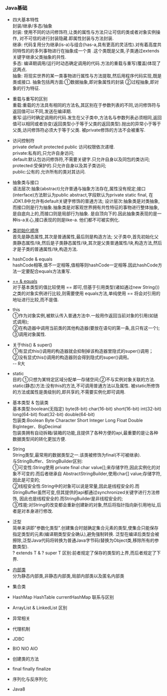 ### Java基础

- 四大基本特性  
封装/继承/多态/抽象  
封装: 使用不同的访问修饰符,让类的属性与方法只让可信的类或者对象实例操作,
对不可信的进行封装隐藏.即属性封装与方法封装.  
继承: 代码复用分为继承(is-a)与组合(has-a,具有更高的灵活性).对有着高度共同特性的的多列事物进行在抽象成一个类
.这个类既是父类,子类通过extends关键字继承父类抽象的共性.  
多态: 编译期调用/运行时动态确定调用的代码.方法的重载与重写(覆盖)体现了这两点.  
抽象: 将现实世界的某一类事物进行属性与方法提取,然后用程序代码实现,既是类或接口.
抽象包括两方面:①数据抽象,即对象属性的封装 ②过程抽象,即对象的行为特征.   
- 重载与重写的区别    
重载:重载的方法具有相同的方法名,其区别在于参数列表的不同,访问修饰符与返回值可以不同,发送在编译期.       
重写:运行时确定调用的代码.发生在父子类中,方法名与参数列表必须相同,返回值可以相同或者协变(返回类型小于等于父类的返回类型).抛出的异常小于等于父类,访问修饰符必须大于等于父类.
被private修饰的方法不会被重写.  
- 访问控制符  
private default protected public 访问权限依次递增.  
private:私有的,只允许自身访问;  
default:默认包访问修饰符,不需要关键字.只允许自身以及同包的类访问;  
protected:受保护的.只允许自身以及其子类访问;  
public:公有的.允许所有的类对其访问.  
- 抽象类与接口  
语法层次:抽象(abstract)允许普通与抽象方法存在,属性没有规定;接口(interface)方法默认为public abstract,字段默认为private static final,
在JDK1.8中允许有default关键字修饰的普通方法;
设计层次:抽象类是对类抽象,而接口则是行为抽象.抽象类是对客观世界拥有共性特征的事物进行整体抽象,是自底向上的,而接口则是局部行为抽象.
是自顶向下的.因此抽象类表现的是一种is-a关心,接口表现的则是like-a.
他们都不可被实例化.

- [类初始化顺序](https://github.com/MelloChan/java-interview/blob/master/java-exam/src/base/InitDemo.java)  
首先是静态属性,其次是普通属性,最后则是构造方法;
父子类中,首先初始化父类静态属性/块,然后是子类静态属性/块,其次是父类普通属性/块,构造方法,然后才是子类的普通属性/块,构造方法.

- hashCode & equals  
hashCode相等,值不一定相等,值相等则hashCode一定相等.因此hashCode方法一定要配合equals方法重写.

- [== & equals](https://github.com/MelloChan/java-interview/blob/master/java-exam/src/base/Compare.java)  
对于基本类型的值比较使用 == 即可,但基于引用类型(诸如通过new String())之类的对象实例进行比较,则需要使用
equals方法,单纯使用 == 将会对引用的地址进行比较,而不是值.  

- this  
①作为对象实例,被默认传入普通方法中.一般用作返回当前对象的引用(如链式调用);    
②在构造器中调用当前类的其他构造器(要放在语句的第一条,且只有这一个);    
③调用对象属性.  
- 关于this() & super()  
 ①有显式this()调用的构造器就会抑制掉该构造器里隐式的super()调用；  
 ②没有显式this()调用的构造器则会得到隐式的super()调用。  
 -- R大  
 
- static      
目的:①只想为某特定区域分配单一存储空间;②不与实例对象关联的方法.    
static(静态)方法:没有this的方法,不可调用普通方法以及属性.
被static所修饰的方法或属性是类级别的,即共享的,不需要实例化即可调用.  

- 基本类型 & 包装类  
基本类型:boolean(无指定) byte(8-bit) char(16-bit) short(16-bit) int(32-bit) long(64-bit) 
float(32-bit) double(64-bit)  
包装类:Boolean Byte Character Short Integer Long Float Double BigInteger、BigDecimal    
包装类拥有自动拆箱/装箱的功能,且提供了各种方便的api,最重要的是让各种数据类型间的转化更加方便.  

- String  
String类型,最常用的数据类型之一.该类被修饰为final(不可被继承).  
与StringBuffer、StringBuilder区别:  
①可变性:String使用 private final char value[];来存储字符,因此实例化的对象不可变的.而后者继承自
AbstractStringBuilder,使用char[] value;存储字符,因此是可变的;    
②线程安全性:String中的对象可以说是常量,因此是线程安全的.而StringBuffer虽然可变,但其提供的api都通过synchronized关键字进行方法修饰,
因此也是线程安全的.而StringBuilder是非线程安全的;  
③性能:对String的改变都会重新创建新的对象,然后将指针指向新引用地址,后者是对本身进行修改.  

- 泛型  
简单来讲即"参数化类型".创建集合时就确定集合元素的类型,使集合只能保存指定类型的元素(编译期类型安全确认),避免强制转换.
泛型在编译后类型会被擦除,泛型Java代码将转换为普通Java字节码(替换为Object类,移除所有的参数类型).  
? extends T & ? super T 区别:前者规定了保存的类型的上界,而后者规定了下界.  

- [内部类]()  
分为静态内部类,非静态内部类,局部内部类以及匿名内部类

- 集合类
- HashMap HashTable currentHashMap 联系与区别
- ArrayList & LinkedList 区别
- 异常相关
- 代理机制
- JDBC
- BIO NIO AIO
- 创建类的方法
- final finally finalize
- 序列化与反序列化
- Java8
